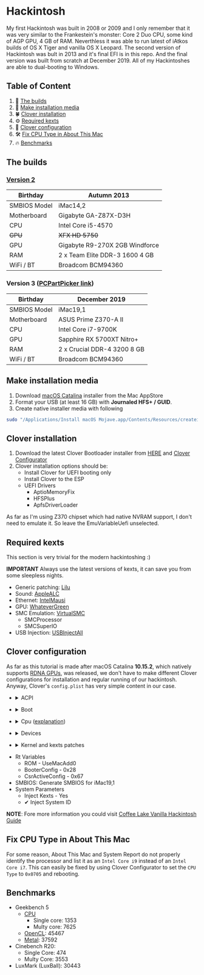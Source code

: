 # Hackintosh

My first Hackintosh was built in 2008 or 2009 and I only remember that it was very similar to the Frankestein's monster: Core 2 Duo CPU, some kind of AGP GPU, 4 GB of RAM. Neverthless it was able to run latest of iAtkos builds of OS X Tiger and vanilla OS X Leopard. The second version of Hackintosh was bult in 2013 and it's final EFI is in this repo. And the final version was built from scratch at December 2019. All of my Hackintoshes are able to dual-booting to Windows.

## Table of Content
1. 👷 [The builds](#the-builds)
2. 📀 [Make installation media](#make-installation-media)
3. 🍀 [Clover installation](#clover-installation)
4. ⚙️ [Required kexts](#required-kexts)
5. 🔮 [Clover configuration](#clover-configuration)
6. 🛠 [Fix CPU Type in About This Mac](#fix-cpu-type-in-about-this-mac)
7. 🔥 [Benchmarks](#benchmarks)

## The builds
### [Version 2](https://github.com/Galeas/hackintosh/tree/0c6fb64803c1e47f54158bc6fd50eb2e586dfaad)
| Birthday     | Autumn 2013                    |
|--------------|--------------------------------|
| SMBIOS Model | iMac14,2	                      |
| Motherboard  | Gigabyte GA-Z87X-D3H           |
| CPU          | Intel Core i5-4570             |
| ~~GPU~~          | ~~XFX HD 5750~~ |
| GPU          | Gigabyte R9-270X 2GB Windforce |
| RAM          | 2 x Team Elite DDR-3 1600 4 GB |
| WiFi / BT    | Broadcom BCM94360 |

### Version 3 ([PCPartPicker link](https://pcpartpicker.com/list/t3vkf9))
| Birthday     | December 2019               |
|--------------|-----------------------------|
| SMBIOS Model | iMac19,1                    |
| Motherboard  | ASUS Prime Z370-A II        |
| CPU          | Intel Core i7-9700K         |
| GPU          | Sapphire RX 5700XT Nitro+   |
| RAM          | 2 x Crucial DDR-4 3200 8 GB |
| WiFi / BT    | Broadcom BCM94360 |

## Make installation media
1. Download [macOS Catalina](https://apps.apple.com/ru/app/macos-catalina/id1466841314?mt=12) installer from the Mac AppStore
2. Format your USB (at least 16 GB) with **Journaled HFS+ / GUID**.
3. Create native installer media with following
```bash
sudo "/Applications/Install macOS Mojave.app/Contents/Resources/createinstallmedia" --volume /Volumes/<#YOUR_USB_NAME#>
```

## Clover installation
1. Download the latest Clover Bootloader installer from [HERE](https://github.com/Dids/clover-builder/releases) and [Clover Configurator](https://mackie100projects.altervista.org/download-clover-configurator/)
2. Clover installation options should be:
    * Install Clover for UEFI booting only
    * Install Clover to the ESP
    * UEFI Drivers
        * AptioMemoryFix
        * HFSPlus
        * ApfsDriverLoader
        
As far as I'm using Z370 chipset which had native NVRAM support, I don't need to emulate it. So leave the EmuVariableUefi unselected.

## Required kexts
This section is very trivial for the modern hackintoshing :)

**IMPORTANT** Always use the latest versions of kexts, it can save you from some sleepless nights.
* Generic patching: [Lilu](https://github.com/acidanthera/Lilu/releases)
* Sound: [AppleALC](https://github.com/acidanthera/applealc/releases)
* Ethernet: [IntelMausi](https://github.com/acidanthera/IntelMausi/releases)
* GPU: [WhateverGreen](https://github.com/acidanthera/WhateverGreen/releases)
* SMC Emulation: [VirtualSMC](https://github.com/acidanthera/VirtualSMC/releases)
    * SMCProcessor
    * SMCSuperIO
* USB Injection: [USBInjectAll](https://bitbucket.org/RehabMan/os-x-usb-inject-all/downloads/RehabMan-USBInjectAll-2018-1108.zip)

## Clover configuration
As far as this tutorial is made after macOS Catalina **10.15.2**, which natively supports [RDNA GPUs](https://en.wikipedia.org/wiki/RDNA_(microarchitecture)), was released, we don't have to make different Clover configurations for installation and regular running of our hackintosh. Anyway, Clover's `config.plist` has very simple content in our case.
* <details><summary>ACPI</summary>
    
    ```xml
    <key>ACPI</key>
    <dict>
        <key>DSDT</key>
        <dict>
            <key>Debug</key>
            <false/>
            <key>DropOEM_DSM</key>
            <false/>
            <key>Fixes</key>
            <dict>
                <key>FixShutdown</key>
                <true/>
                <key>FixWAK</key>
                <false/>
            </dict>
            <key>Name</key>
            <string>DSDT.aml</string>
            <key>Patches</key>
            <array>
                <dict>
                    <key>Comment</key>
                    <string>change XHCI to XHC</string>
                    <key>Disabled</key>
                    <false/>
                    <key>Find</key>
                    <data>
                    WEhDSQ==
                    </data>
                    <key>Replace</key>
                    <data>
                    WEhDXw==
                    </data>
                </dict>
                <dict>
                    <key>Comment</key>
                    <string>change XHC1 to XHC</string>
                    <key>Disabled</key>
                    <false/>
                    <key>Find</key>
                    <data>
                    WEhDMQ==
                    </data>
                    <key>Replace</key>
                    <data>
                    WEhDXw==
                    </data>
                </dict>
                <dict>
                    <key>Comment</key>
                    <string>change EC0 to EC</string>
                    <key>Disabled</key>
                    <false/>
                    <key>Find</key>
                    <data>
                    RUMwXw==
                    </data>
                    <key>Replace</key>
                    <data>
                    RUNfXw==
                    </data>
                </dict>
                <dict>
                    <key>Comment</key>
                    <string>change GFX0 to IGPU</string>
                    <key>Disabled</key>
                    <false/>
                    <key>Find</key>
                    <data>
                    R0ZYMA==
                    </data>
                    <key>Replace</key>
                    <data>
                    SUdQVQ==
                    </data>
                </dict>
                <dict>
                    <key>Comment</key>
                    <string>change SAT0 to SATA</string>
                    <key>Disabled</key>
                    <false/>
                    <key>Find</key>
                    <data>
                    U0FUMA==
                    </data>
                    <key>Replace</key>
                    <data>
                    U0FUQQ==
                    </data>
                </dict>
                <dict>
                    <key>Comment</key>
                    <string>change PEGP to GFX0</string>
                    <key>Disabled</key>
                    <false/>
                    <key>Find</key>
                    <data>
                    UEVHUA==
                    </data>
                    <key>Replace</key>
                    <data>
                    R0ZYMA==
                    </data>
                </dict>
            </array>
            <key>ReuseFFFF</key>
            <false/>
        </dict>
        <key>DropTables</key>
        <array>
            <dict>
                <key>Signature</key>
                <string>DMAR</string>
            </dict>
            <dict>
                <key>Signature</key>
                <string>MATS</string>
            </dict>
        </array>
        <key>HaltEnabler</key>
        <true/>
        <key>SSDT</key>
        <dict>
            <key>DropOem</key>
            <false/>
            <key>Generate</key>
            <dict>
                <key>CStates</key>
                <false/>
                <key>PStates</key>
                <false/>
                <key>PluginType</key>
                <false/>
            </dict>
        </dict>
    </dict>
    ```
</details>

* <details><summary>Boot</summary>
    I'd also recommend to use <code>debug=0x100</code>, <code>keepsyms=1</code> and <code>-v</code> for an installation and post-installation debug.

    ```xml
    <key>Boot</key>
    <dict>
        <key>Arguments</key>
        <string>dart=0 darkwake=1 agdpmod=pikera</string>
        <key>Debug</key>
        <false/>
        <key>DefaultLoader</key>
        <string>boot.efi</string>
        <key>DefaultVolume</key>
        <string>LastBootedVolume</string>
        <key>Legacy</key>
        <string>PBR</string>
        <key>Secure</key>
        <false/>
        <key>Timeout</key>
        <integer>-1</integer>
        <key>XMPDetection</key>
        <string>Yes</string>
    </dict>
    ```
</details>

* <details><summary>Cpu (<a href="/Galeas/hackintosh/blob/master/README.md#fix-cpu-type-in-about-this-mac">explanation</a>)</summary>

    ```xml
    <key>CPU</key>
    <dict>
        <key>Type</key>
        <string>0x0705</string>
        <key>UseARTFrequency</key>
        <false/>
    </dict>
    ```
</details>

* <details><summary>Devices</summary>

    ```xml
    <key>Devices</key>
    <dict>
        <key>Audio</key>
        <dict>
            <key>Inject</key>
            <integer>11</integer>
            <key>ResetHDA</key>
            <true/>
        </dict>
        <key>Properties</key>
        <dict>
            <key>PciRoot(0x0)/Pci(0x2,0x0)</key>
            <dict>
                <key>AAPL,ig-platform-id</key>
                <data>
                    AwCYPg==
                </data>
                 <key>framebuffer-patch-enable</key>
                <data>
                    AQAAAA==
                </data>
            </dict>
        </dict>
        <key>USB</key>
        <dict>
            <key>AddClockID</key>
            <false/>
            <key>FixOwnership</key>
            <true/>
            <key>Inject</key>
            <true/>
        </dict>
    </dict>
    ```
</details>

* <details><summary>Kernel and kexts patches</summary>
  
    ```xml
    <key>KernelAndKextPatches</key>
    <dict>
    <key>AppleIntelCPUPM</key>
    <false/>
    <key>AppleRTC</key>
    <false/>
    <key>Debug</key>
    <false/>
    <key>DellSMBIOSPatch</key>
    <false/>
    <key>KernelCpu</key>
    <false/>
    <key>KernelLapic</key>
    <false/>
    <key>KernelPm</key>
    <false/>
    <key>KernelXCPM</key>
    <false/>
    <key>KextsToPatch</key>
    <array>
        <dict>
            <key>Comment</key>
            <string>Enable TRIM for SSD</string>
            <key>Disabled</key>
            <false/>
            <key>Find</key>
            <data>
            AEFQUExFIFNTRAA=
            </data>
            <key>InfoPlistPatch</key>
            <false/>
            <key>Name</key>
            <string>com.apple.iokit.IOAHCIBlockStorage</string>
            <key>Replace</key>
            <data>
            AAAAAAAAAAAAAAA=
            </data>
        </dict>
    </array>
    </dict>
    ```
</details>

* Rt Variables
    - ROM - UseMacAdd0
    - BooterConfig - 0x28
    - CsrActiveConfig - 0x67
* SMBIOS: Generate SMBIOS for iMac19,1
* System Parameters
    - Inject Kexts - Yes
    - ✔︎ Inject System ID

**NOTE**: Fore more information you could visit [Coffee Lake Vanilla Hackintosh Guide](https://hackintosh.gitbook.io/-r-hackintosh-vanilla-desktop-guide/config.plist-per-hardware/coffee-lake)

## Fix CPU Type in About This Mac
For some reason, About This Mac and System Report do not properly identify the processor and list it as an `Intel Core i9` instead of an `Intel Core i7`. This can easily be fixed by using Clover Configurator to set the `CPU Type` to `0x0705` and rebooting.

## Benchmarks
* Geekbench 5
    * [CPU](https://browser.geekbench.com/v5/cpu/819499)
        * Single core: 1353
        * Multy core: 7625
    * [OpenCL](https://browser.geekbench.com/v5/compute/344944): 45467
    * [Metal](https://browser.geekbench.com/v5/compute/344947): 37592
* Cinebench R20: 
    * Single Core: 474
    * Multy Core: 3553
* LuxMark (LuxBall): 30443
